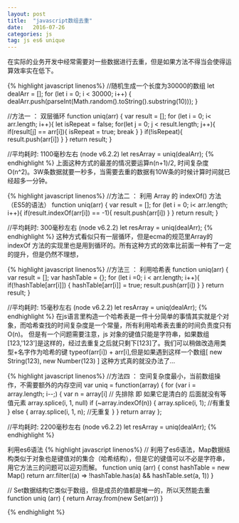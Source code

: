 ```yaml
---
layout: post
title:  "javascript数组去重"
date:   2016-07-26
categories: js
tag: js es6 unique
---
```


在实际的业务开发中经常需要对一些数据进行去重，但是如果方法不得当会使得运算效率实在低下。

{% highlight javascript linenos%}
//随机生成一个长度为30000的数组
let dealArr = [];
for (let i = 0; i < 30000; i++) {
    dealArr.push(parseInt(Math.random().toString().substring(10)));
} 
 
//方法一 ： 双层循环
function uniq(arr) {
    var result = [];
    for (let i = 0; i< arr.length; i++){
        let isRepeat = false;
        for(let j = 0; j < result.length; j++){
            if(result[j] == arr[i]){
                isRepeat = true;
                break
            }
        }
        if(!isRepeat){
            result.push(arr[i])
        }
    }
    return result;
}
 
//平均耗时: 1100毫秒左右 (node v6.2.2)
let resArray = uniq(dealArr);
{% endhighlight %}
上面这种方式的最差的情况要运算n(n+1)/2, 时间复杂度O(n^2)。3W条数据就要一秒多，当需要去重的数据有10W条的时候计算时间就已经超多一分钟。

{% highlight javascript linenos%}
//方法二 ： 利用 Array 的 indexOf() 方法 （ES5的语法）
function uniq(arr) {
    var result = [];
    for (let i = 0; i< arr.length; i++){
        if(result.indexOf(arr[i]) == -1){
            result.push(arr[i])
        }
    }
    return result;
}
 
//平均耗时: 300毫秒左右 (node v6.2.2)
let resArray = uniq(dealArr);
{% endhighlight %}
这种方式看似只有一层循环，但是ecma的规范里Array的indexOf 方法的实现里也是用到循环的。所有这种方式的效率比前面一种有了一定的提升，但是仍然不理想，


{% highlight javascript linenos%}
//方法三 ： 利用哈希表
function uniq(arr) {
    var result = [];
    var hashTable = {};
    for (let i =0; i < arr.length; i++){
        if(!hashTable[arr[i]]) {
            hashTable[arr[i]] = true;
            result.push(arr[i])
        }
    }
    return result;
}
 
//平均耗时: 15毫秒左右 (node v6.2.2)
let resArray = uniq(dealArr);
{% endhighlight %}
在js语言里构造一个哈希表是一件十分简单的事情其实就是个对象，而哈希查找的时间复杂度是一个常量，所有利用哈希表去重的时间负责度只有O(n)。
但是有一个问题需要注意，js 对象的键值只能是字符串，如果数组[123,'123']是这样的，经过去重复之后就只剩下[123]了。我们可以稍做改造用类型+名字作为哈希的键 typeof(arr[i]) + arr[i],但是如果遇到这样一个数组[ new String(123), new Number(123) ] 这种方式真的就没办法了...

{% highlight javascript linenos%}
//方法四 ： 空间复杂度最小，当前数组操作，不需要额外的内存空间
var uniq = function(array) {
    for (var i = array.length; i--;) {
        var n = array[i]
        // 先排除 即 如果它是清白的 后面就没有等值元素
        array.splice(i, 1, null)
        if (~array.indexOf(n)) {
            array.splice(i, 1); //有重复
        } else {
            array.splice(i, 1, n); //无重复
        }
    }
    return array
};
 
//平均耗时: 2200毫秒左右 (node v6.2.2)
let resArray = uniq(dealArr);
{% endhighlight %}

利用es6语法
{% highlight javascript linenos%}
// 利用了es6语法，Map数据结构类似于对象也是键值对的集合（哈希结构），但是它的键值可以不必是字符串，用它方法三的问题可以迎刃而解。
function uniq (arr) {
  const hashTable = new Map()
  return arr.filter((a) => !hashTable.has(a) && hashTable.set(a, 1))
}
 
// Set数据结构它类似于数组，但是成员的值都是唯一的，所以天然能去重
function uniq (arr) {
  return Array.from(new Set(arr))
}

{% endhighlight %}